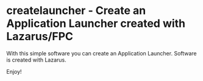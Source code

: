 createlauncher - Create an Application Launcher created with Lazarus/FPC
========================================================================

With this simple software you can create an Application Launcher. Software is created with Lazarus.

Enjoy!
